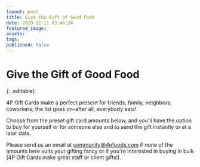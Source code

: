 ```yaml
---
layout: post
title: Give the Gift of Good Food
date: 2020-12-11 03:46:24
featured_image:
assets:
tags:
published: false
---
```


# Give the Gift of Good Food
{: .editable}

4P Gift Cards make a perfect present for friends, family, neighbors, coworkers, the list goes on–after all, everybody eats\! &nbsp;

Choose from the preset gift card amounts below, and you'll have the option to buy for yourself or for someone else and to send the gift instantly or at a later date.

Please send us an email at community@4pfoods.com if none of the amounts here suits your gifting fancy or if you're interested in buying in bulk (4P Gift Cards make great staff or client gifts\!).

<div  data-site-id="ac3f72f4-b083-413e-a022-afb53b8eeee0" data-platform="Other" class="gift-up-target"></div>
<script type="text/javascript">
(function (g, i, f, t, u, p, s) {
    g[u] = g[u] || function() { (g[u].q = g[u].q || []).push(arguments) };
    p = i.createElement(f);
    p.async = 1;
    p.src = t;
    s = i.getElementsByTagName(f)[0];
    s.parentNode.insertBefore(p, s);
})(window, document, "script", "https://cdn.giftup.app/dist/gift-up.js", "giftup");
</script>
&nbsp;

